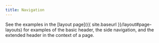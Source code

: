 ```yaml
---
title: Navigation
---
```


See the examples in the [layout page]({{ site.baseurl }}/layout#page-layouts) for examples of the basic header, 
the side navigation, and the extended header in the context of a page.